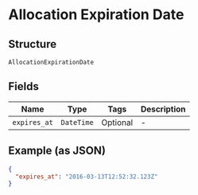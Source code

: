 
# Allocation Expiration Date

## Structure

`AllocationExpirationDate`

## Fields

| Name | Type | Tags | Description |
|  --- | --- | --- | --- |
| `expires_at` | `DateTime` | Optional | - |

## Example (as JSON)

```json
{
  "expires_at": "2016-03-13T12:52:32.123Z"
}
```

